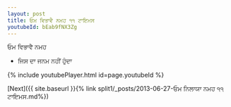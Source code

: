 ```yaml
---
layout: post
title: ਓਮ ਵਿਭਾਵੈ ਨਮਹ ੧੧ ਟਾਇਮਸ
youtubeId: bEab9fNX3Zg
---
```

 
 
 ਓਮ ਵਿਭਾਵੈ ਨਮਹ  
 
 -  ਜਿਸ ਦਾ ਜਨਮ ਨਹੀਂ ਹੁੰਦਾ 
 
  
 
  
 
 
 
 
 
 


{% include youtubePlayer.html id=page.youtubeId %}
 
[Next]({{ site.baseurl }}{% link  split1/_posts/2013-06-27-ਓਮ ਨਿਲਾਯਾ ਨਮਹ ੧੧ ਟਾਇਮਸ.md%})
 
